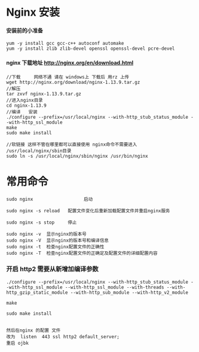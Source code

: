 # Nginx 安装

#### 安装前的小准备
	yum -y install gcc gcc-c++ autoconf automake
	yum -y install zlib zlib-devel openssl openssl-devel pcre-devel
	
#### nginx 下载地址 http://nginx.org/en/download.html
	//下载     网络不通 请在 windows上 下载后 用rz 上传
	wget http://nginx.org/download/nginx-1.13.9.tar.gz
	//解压
	tar zxvf nginx-1.13.9.tar.gz
	//进入nginx目录
	cd nginx-1.13.9
	//编译   安装  
	./configure --prefix=/usr/local/nginx --with-http_stub_status_module --with-http_ssl_module
	make 
	sudo make install
	
	//软链接 这样不管在哪里都可以直接使用 nginx命令不需要进入 /usr/local/nginx/sbin目录
	sudo ln -s /usr/local/nginx/sbin/nginx /usr/bin/nginx
	
# 常用命令

	sudo nginx  		         启动 
	
	sudo nginx -s reload   配置文件变化后重新加载配置文件并重启nginx服务
	
	sudo nginx -s stop     停止
	
	sudo nginx -v  显示nginx的版本号
	sudo nginx -V  显示nginx的版本号和编译信息
	sudo nginx -t  检查nginx配置文件的正确性
	sudo nginx -T  检查nginx配置文件的正确定及配置文件的详细配置内容


### 开启 http2 需要从新增加编译参数

	./configure --prefix=/usr/local/nginx --with-http_stub_status_module --with-http_ssl_module --with-http_ssl_module --with-threads --with-http_gzip_static_module --with-http_sub_module --with-http_v2_module
	
	make  
	
	sudo make install
	
	
	然后在nginx 的配置 文件
	改为	listen  443 ssl http2 default_server;
	重启 ojbk
	
